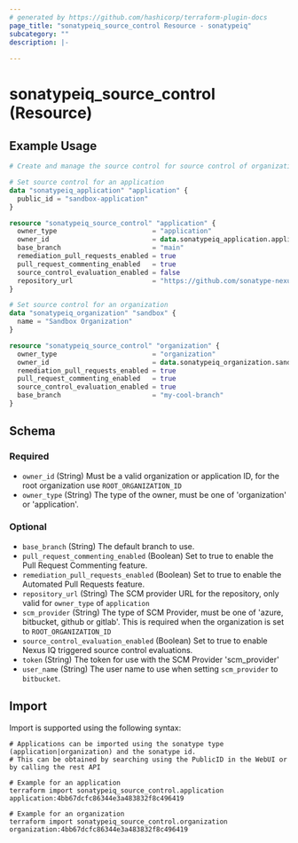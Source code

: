 ```yaml
---
# generated by https://github.com/hashicorp/terraform-plugin-docs
page_title: "sonatypeiq_source_control Resource - sonatypeiq"
subcategory: ""
description: |-
  
---
```


# sonatypeiq_source_control (Resource)



## Example Usage

```terraform
# Create and manage the source control for source control of organizations and applications

# Set source control for an application
data "sonatypeiq_application" "application" {
  public_id = "sandbox-application"
}

resource "sonatypeiq_source_control" "application" {
  owner_type                        = "application"
  owner_id                          = data.sonatypeiq_application.application.id
  base_branch                       = "main"
  remediation_pull_requests_enabled = true
  pull_request_commenting_enabled   = true
  source_control_evaluation_enabled = false
  repository_url                    = "https://github.com/sonatype-nexus-community/terraform-provider-sonatypeiq.git"
}

# Set source control for an organization
data "sonatypeiq_organization" "sandbox" {
  name = "Sandbox Organization"
}

resource "sonatypeiq_source_control" "organization" {
  owner_type                        = "organization"
  owner_id                          = data.sonatypeiq_organization.sandbox.id
  remediation_pull_requests_enabled = true
  pull_request_commenting_enabled   = true
  source_control_evaluation_enabled = true
  base_branch                       = "my-cool-branch"
}
```

<!-- schema generated by tfplugindocs -->
## Schema

### Required

- `owner_id` (String) Must be a valid organization or application ID, for the root organization use `ROOT_ORGANIZATION_ID`
- `owner_type` (String) The type of the owner, must be one of 'organization' or 'application'.

### Optional

- `base_branch` (String) The default branch to use.
- `pull_request_commenting_enabled` (Boolean) Set to true to enable the Pull Request Commenting feature.
- `remediation_pull_requests_enabled` (Boolean) Set to true to enable the Automated Pull Requests feature.
- `repository_url` (String) The SCM provider URL for the repository, only valid for `owner_type` of `application`
- `scm_provider` (String) The type of SCM Provider, must be one of 'azure, bitbucket, github or gitlab'. This is required when the organization is set to `ROOT_ORGANIZATION_ID`
- `source_control_evaluation_enabled` (Boolean) Set to true to enable Nexus IQ triggered source control evaluations.
- `token` (String) The token for use with the SCM Provider 'scm_provider'
- `user_name` (String) The user name to use when setting `scm_provider` to `bitbucket`.

## Import

Import is supported using the following syntax:

```shell
# Applications can be imported using the sonatype type (application|organization) and the sonatype id.
# This can be obtained by searching using the PublicID in the WebUI or by calling the rest API

# Example for an application
terraform import sonatypeiq_source_control.application application:4bb67dcfc86344e3a483832f8c496419

# Example for an organization
terraform import sonatypeiq_source_control.organization organization:4bb67dcfc86344e3a483832f8c496419
```
